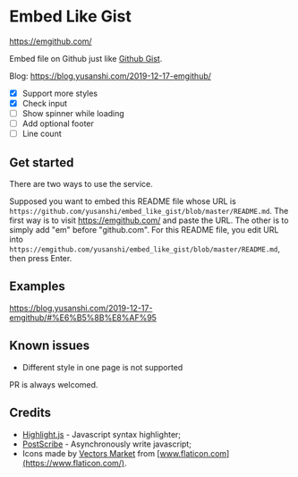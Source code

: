 # Embed Like Gist

https://emgithub.com/

Embed file on Github just like [Github Gist](https://gist.github.com/). 

Blog: https://blog.yusanshi.com/2019-12-17-emgithub/

- [x] Support more styles
- [x] Check input
- [ ] Show spinner while loading
- [ ] Add optional footer
- [ ] Line count

## Get started

There are two ways to use the service.

Supposed you want to embed this README file whose URL is `https://github.com/yusanshi/embed_like_gist/blob/master/README.md`. The first way is to visit https://emgithub.com/ and paste the URL. The other is to simply add "em" before "github.com". For this README file, you edit URL into `https://emgithub.com/yusanshi/embed_like_gist/blob/master/README.md`, then press Enter.


## Examples

https://blog.yusanshi.com/2019-12-17-emgithub/#%E6%B5%8B%E8%AF%95

## Known issues

- Different style in one page is not supported

PR is always welcomed.

## Credits
- [Highlight.js](https://github.com/highlightjs/highlight.js/) - Javascript syntax highlighter;
- [PostScribe](https://github.com/krux/postscribe) - Asynchronously write javascript;
- Icons made by [Vectors Market](https://www.flaticon.com/authors/vectors-market) from [www.flaticon.com](https://www.flaticon.com/).
